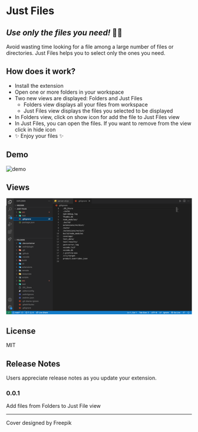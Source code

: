 # Just Files
## _Use only the files you need!_ 🤠📁

Avoid wasting time looking for a file among a large number of files or directories. Just Files helps you to select only the ones you need.

## How does it work?
- Install the extension
- Open one or more folders in your workspace
- Two new views are displayed: Folders and Just Files
    - Folders view displays all your files from workspace
    - Just Files view displays the files you selected to be displayed
- In Folders view, click on show icon for add the file to Just Files view
- In Just Files, you can open the files. If you want to remove from the view click in hide icon
- ✨ Enjoy your files ✨

## Demo

![demo](resources/example.gif)

## Views
![views](resources/package-explorer.png)

## License

MIT



## Release Notes

Users appreciate release notes as you update your extension.

### 0.0.1

Add files from Folders to Just File view

---


Cover designed by Freepik